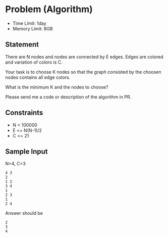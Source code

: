 # Problem (Algorithm)

- Time Limit: 1day
- Memory Limit: 8GB

## Statement

There are N nodes and nodes are connected by E edges.
Edges are colored and variation of colors is C.

Your task is to choose K nodes so that the graph 
consisted by the choosen nodes contains all edge colors.

What is the minimum K and the nodes to choose?

Please send me a code or description of the algorithm in PR.

## Constraints

- N < 100000
- E <= N(N-1)/2
- C <= 21

## Sample Input

N=4, C=3

```
4 3
2
1 2
3 4
1
2 3
1
2 4
```

Answer should be

```
2
3
4
```